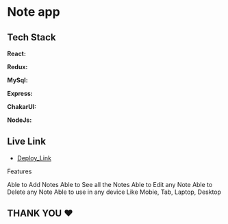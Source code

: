# Note app



## Tech Stack

**React:**

**Redux:**

**MySql:**

**Express:**

**ChakarUI:**

**NodeJs:**


## Live Link

- [Deploy_Link](https://noteapp-nu.vercel.app/)

Features

Able to Add Notes
Able to See all the Notes
Able to Edit any Note
Able to Delete any Note
Able to use in any device Like Mobie, Tab, Laptop, Desktop



## THANK YOU ❤️
